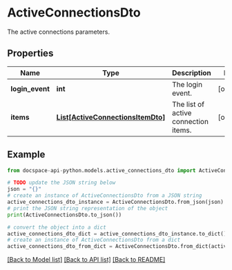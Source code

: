 # ActiveConnectionsDto
The active connections parameters.

## Properties

Name | Type | Description | Notes
------------ | ------------- | ------------- | -------------
**login_event** | **int** | The login event. | [optional] 
**items** | [**List[ActiveConnectionsItemDto]**](ActiveConnectionsItemDto.md) | The list of active connection items. | [optional] 

## Example

```python
from docspace-api-python.models.active_connections_dto import ActiveConnectionsDto

# TODO update the JSON string below
json = "{}"
# create an instance of ActiveConnectionsDto from a JSON string
active_connections_dto_instance = ActiveConnectionsDto.from_json(json)
# print the JSON string representation of the object
print(ActiveConnectionsDto.to_json())

# convert the object into a dict
active_connections_dto_dict = active_connections_dto_instance.to_dict()
# create an instance of ActiveConnectionsDto from a dict
active_connections_dto_from_dict = ActiveConnectionsDto.from_dict(active_connections_dto_dict)
```
[[Back to Model list]](../README.md#documentation-for-models) [[Back to API list]](../README.md#documentation-for-api-endpoints) [[Back to README]](../README.md)



